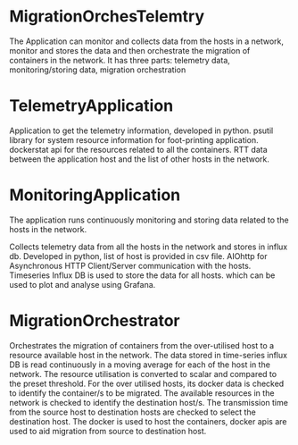 # MigrationOrchesTelemtry
The Application can monitor and collects data from the hosts in a network, monitor and stores the data and then orchestrate the migration of containers in the network.
It has three parts: telemetry data, monitoring/storing data, migration orchestration

# TelemetryApplication
Application to get the telemetry information, developed in python.
psutil library for system resource information for foot-printing application.
dockerstat api for the resources related to all the containers.
RTT data between the application host and the list of other hosts in the network.

# MonitoringApplication
The application runs continuously monitoring and storing data related to the hosts in the network.

Collects telemetry data from all the hosts in the network and stores in influx db.
Developed in python, list of host is provided in csv file.
AIOhttp for Asynchronous HTTP Client/Server communication with the hosts.
Timeseries Influx DB is used to store the data for all hosts. which can be used to plot and analyse using Grafana.

# MigrationOrchestrator
Orchestrates the migration of containers from the over-utilised host to a resource available host in the network.
The data stored in time-series influx DB is read continuously in a moving average for each of the host in the network.
The resource utilisation is converted to scalar and compared to the preset threshold.
For the over utilised hosts, its docker data is checked to identify the container/s to be migrated.
The available resources in the network is checked to identify the destination host/s.
The transmission time from the source host to destination hosts are checked to select the destination host.
The docker is used to host the containers, docker apis are used to aid migration from source to destination host. 
